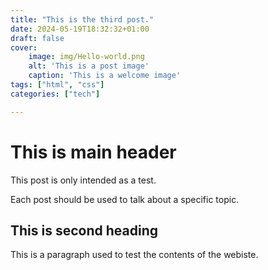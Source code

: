```yaml
---
title: "This is the third post."
date: 2024-05-19T18:32:32+01:00
draft: false
cover:
    image: img/Hello-world.png
    alt: 'This is a post image'
    caption: 'This is a welcome image'
tags: ["html", "css"]
categories: ["tech"]

---
```


# This is main header

This post is only intended as a test.

Each post should be used to talk about a specific topic.

## This is second heading

This is a paragraph used to test the contents of the webiste.
